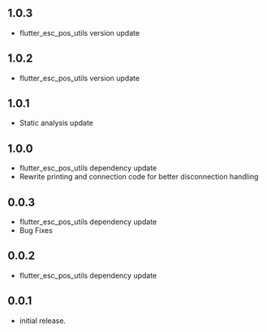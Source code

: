 ## 1.0.3
* flutter_esc_pos_utils version update
## 1.0.2
* flutter_esc_pos_utils version update
## 1.0.1
* Static analysis update
## 1.0.0
* flutter_esc_pos_utils dependency update
* Rewrite printing and connection code for better disconnection handling
## 0.0.3
* flutter_esc_pos_utils dependency update
* Bug Fixes
## 0.0.2
* flutter_esc_pos_utils dependency update
## 0.0.1
* initial release.